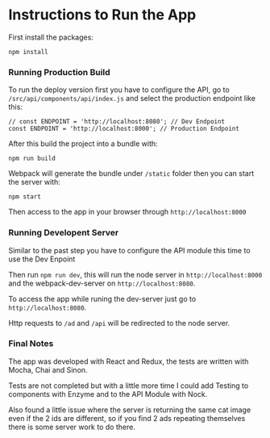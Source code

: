 # Instructions to Run the App
First install the packages:

```
npm install
```
### Running Production Build
To run the deploy version first you have to configure the API, go to `/src/api/components/api/index.js` and select the production endpoint like this:
```
// const ENDPOINT = 'http://localhost:8080'; // Dev Endpoint
const ENDPOINT = 'http://localhost:8000'; // Production Endpoint
```
After this build the project into a bundle with:
```
npm run build
```
Webpack will generate the bundle under `/static` folder then you can start the server with:
```
npm start
```
Then access to the app in your browser through `http://localhost:8000`

### Running Developent Server
Similar to the past step you have to configure the API module this time to use the Dev Enpoint

Then run `npm run dev`, this will run the node server in `http://localhost:8000` and the webpack-dev-server on `http://localhost:8080`.

To access the app while runing the dev-server just go to `http://localhost:8080`.

Http requests to `/ad` and `/api` will be redirected to the node server.

### Final Notes
The app was developed with React and Redux, the tests are written with Mocha, Chai and Sinon.

Tests are not completed but with a little more time I could add Testing to components with Enzyme and to the API Module with Nock.

Also found a little issue where the server is returning the same cat image even if the 2 ids are different, so if you find 2 ads repeating themselves there is some server work to do there.
